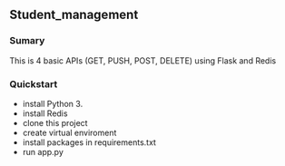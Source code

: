 ## Student_management

### Sumary
This is 4 basic APIs (GET, PUSH, POST, DELETE) using Flask and Redis

### Quickstart

- install Python 3.
- install Redis
- clone this project
- create virtual enviroment
- install packages in requirements.txt
- run app.py
